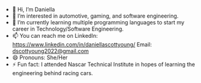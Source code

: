- 👋 Hi, I’m Daniella 
- 👀 I’m interested in automotive, gaming, and software engineering. 
- 🌱 I’m currently learning multiple programming languages to start my career in Technology/Software Engineering.
- 📫 You can reach me on
   LinkedIn: https://www.linkedin.com/in/daniellascottyoung/
   Email: dscottyoung2022@gmail.com 
- 😄 Pronouns: She/Her
- ⚡ Fun fact: I attended Nascar Technical Institute in hopes of learning the engineering behind racing cars. 

<!---
dscottyoung2022/dscottyoung2022 is a ✨ special ✨ repository because its `README.md` (this file) appears on your GitHub profile.
You can click the Preview link to take a look at your changes.
--->
